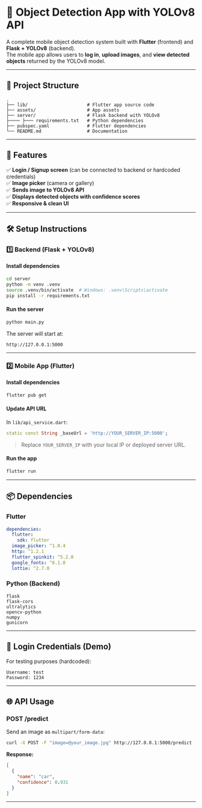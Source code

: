 # 📱 Object Detection App with YOLOv8 API

A complete mobile object detection system built with **Flutter** (frontend) and **Flask + YOLOv8** (backend).  
The mobile app allows users to **log in**, **upload images**, and **view detected objects** returned by the YOLOv8 model.

---

## 📂 Project Structure

```
.
├── lib/                      # Flutter app source code
├── assets/                   # App assets
├── server/                   # Flask backend with YOLOv8
├──── ├─── requirements.txt   # Python dependencies
├── pubspec.yaml              # Flutter dependencies
└── README.md                 # Documentation
```

---

## 🚀 Features

✅ **Login / Signup screen** (can be connected to backend or hardcoded credentials)  
✅ **Image picker** (camera or gallery)  
✅ **Sends image to YOLOv8 API**  
✅ **Displays detected objects with confidence scores**  
✅ **Responsive & clean UI**  

---

## 🛠 Setup Instructions

### **1️⃣ Backend (Flask + YOLOv8)**

#### Install dependencies
```bash
cd server
python -m venv .venv
source .venv/bin/activate  # Windows: .venv\Scripts\activate
pip install -r requirements.txt
```

#### Run the server
```bash
python main.py
```
The server will start at:
```
http://127.0.0.1:5000
```

---

### **2️⃣ Mobile App (Flutter)**

#### Install dependencies
```bash
flutter pub get
```

#### Update API URL
In `lib/api_service.dart`:
```dart
static const String _baseUrl = 'http://YOUR_SERVER_IP:5000';
```
> Replace `YOUR_SERVER_IP` with your local IP or deployed server URL.

#### Run the app
```bash
flutter run
```

---

## 📦 Dependencies

### **Flutter**
```yaml
dependencies:
  flutter:
    sdk: flutter
  image_picker: ^1.0.4
  http: ^1.2.1
  flutter_spinkit: ^5.2.0
  google_fonts: ^6.1.0
  lottie: ^2.7.0
```

### **Python (Backend)**
```
flask
flask-cors
ultralytics
opencv-python
numpy
gunicorn
```

---

## 🔑 Login Credentials (Demo)
For testing purposes (hardcoded):
```
Username: test
Password: 1234
```

---

## 🌐 API Usage

### **POST /predict**
Send an image as `multipart/form-data`:
```bash
curl -X POST -F "image=@your_image.jpg" http://127.0.0.1:5000/predict
```

**Response:**
```json
[
  {
    "name": "car",
    "confidence": 0.931
  }
]
```

---




